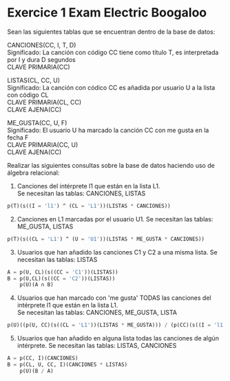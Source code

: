 # Exercice 1 Exam Electric Boogaloo

Sean las siguientes tablas que se encuentran dentro de la base de datos:

CANCIONES(CC, I, T, D)\
Significado: La canción con código CC tiene como título T, es interpretada por I y dura D segundos\
CLAVE PRIMARIA(CC)

LISTAS(CL, CC, U)\
Significado: La canción con códico CC es añadida por usuario U a la lista con código CL\
CLAVE PRIMARIA(CL, CC)\
CLAVE AJENA(CC)

ME_GUSTA(CC, U, F)\
Significado: El usuario U ha marcado la canción CC con me gusta en la fecha F\
CLAVE PRIMARIA(CC, U)\
CLAVE AJENA(CC)

Realizar las siguientes consultas sobre la base de datos haciendo uso de álgebra relacional:

1. Canciones del intérprete l1 que están en la lista L1.\
Se necesitan las tablas: CANCIONES, LISTAS
```sql
p(T)(s((I = 'l1') ^ (CL = 'L1'))(LISTAS * CANCIONES))
```

2. Canciones en L1 marcadas por el usuario U1.
Se necesitan las tablas: ME_GUSTA, LISTAS
```sql
p(T)(s((CL = 'L1') ^ (U = 'U1'))(LISTAS * ME_GUSTA * CANCIONES))
```

3. Usuarios que han añadido las canciones C1 y C2 a una misma lista.
Se necesitan las tablas: LISTAS
```sql
A = p(U, CL)(s((CC = 'C1'))(LISTAS))
B = p(U,CL)(s((CC = 'C2'))(LISTAS))
    p(U)(A ∩ B)
```

4. Usuarios que han marcado con 'me gusta' TODAS las canciones del intérprete l1 que están en la lista L1.\
Se necesitan las tablas: CANCIONES, ME_GUSTA, LISTA
```sql
p(U)((p(U, CC)(s((CL = 'L1'))(LISTAS * ME_GUSTA))) / (p(CC)(s((I = 'l1'))(CANCIONES))))
```

5. Usuarios que han añadido en alguna lista todas las canciones de algún intérprete.
Se necesitan las tablas: LISTAS, CANCIONES
```sql
A = p(CC, I)(CANCIONES)
B = p(CL, U, CC, I)(CANCIONES * LISTAS)
    p(U)(B / A)
```